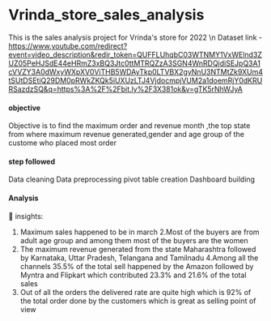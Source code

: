 # Vrinda_store_sales_analysis
This is the sales analysis project for Vrinda's store for 2022 \n
Dataset link -https://www.youtube.com/redirect?event=video_description&redir_token=QUFFLUhqbC03WTNMY1VxWElnd3ZUZ05PeHJSdE44eHRmZ3xBQ3Jtc0ttMTRQZzA3SGN4WnRDQjdiSEJpQ3A1cVVZY3A0dWxyWXpXV0ViTHB5WDAyTkp0LTVBX2gyNnU3NTMtZk9XUm4tSUtDSEtiQ29DM0pRWkZKQk5iUXUzLTJ4VjdocmpjVUM2a1doemRjY0dKRURSazdzSQ&q=https%3A%2F%2Fbit.ly%2F3X381ok&v=gTK5rNhWJyA
#### objective 
Objective is to find the maximum order and revenue month ,the top state from where maximum revenue generated,gender and age group of the custome who placed most order

#### step followed 
Data cleaning 
Data preprocessing
pivot table creation
Dashboard building

#### Analysis 
🧐 insights:
1. Maximum sales happened to be in march
2.Most of the buyers are from adult age group and among them most of the buyers are the women 
3. The maximum revenue generated from the state Maharashtra followed by Karnataka, Uttar Pradesh, Telangana and Tamilnadu
4.Among all the channels 35.5% of the total sell happened by the Amazon followed by Myntra and Flipkart which contributed 23.3% and 21.6% of the total sales 
5. Out of all the orders the delivered rate are quite high which is 92% of the total order done by the customers which is great as selling point of view
